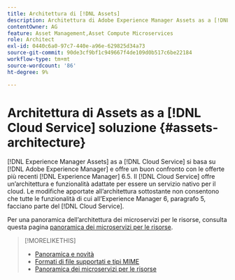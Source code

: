 ```yaml
---
title: Architettura di [!DNL Assets]
description: Architettura di Adobe Experience Manager Assets as a [!DNL Cloud Service]
contentOwner: AG
feature: Asset Management,Asset Compute Microservices
role: Architect
exl-id: 0440c6a0-97c7-440e-a96e-629825d34a73
source-git-commit: 90de3cf9bf1c949667f4de109d0b517c6be22184
workflow-type: tm+mt
source-wordcount: '86'
ht-degree: 9%

---
```


# Architettura di Assets as a [!DNL Cloud Service] soluzione {#assets-architecture}

[!DNL Experience Manager Assets] as a [!DNL Cloud Service] si basa su [!DNL Adobe Experience Manager] e offre un buon confronto con le offerte più recenti [!DNL Experience Manager] 6.5. Il [!DNL Cloud Service] offre un’architettura e funzionalità adattate per essere un servizio nativo per il cloud. Le modifiche apportate all’architettura sottostante non consentono che tutte le funzionalità di cui all’Experience Manager 6, paragrafo 5, facciano parte del [!DNL Cloud Service].

Per una panoramica dell’architettura dei microservizi per le risorse, consulta questa pagina [panoramica dei microservizi per le risorse](asset-microservices-overview.md#asset-microservices-architecture).

>[!MORELIKETHIS]
>
>* [Panoramica e novità](/help/assets/overview.md)
>* [Formati di file supportati e tipi MIME](file-format-support.md)
>* [Panoramica dei microservizi per le risorse](asset-microservices-overview.md)

